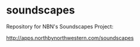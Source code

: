# soundscapes

Repository for NBN's Soundscapes Project:

http://apps.northbynorthwestern.com/soundscapes

